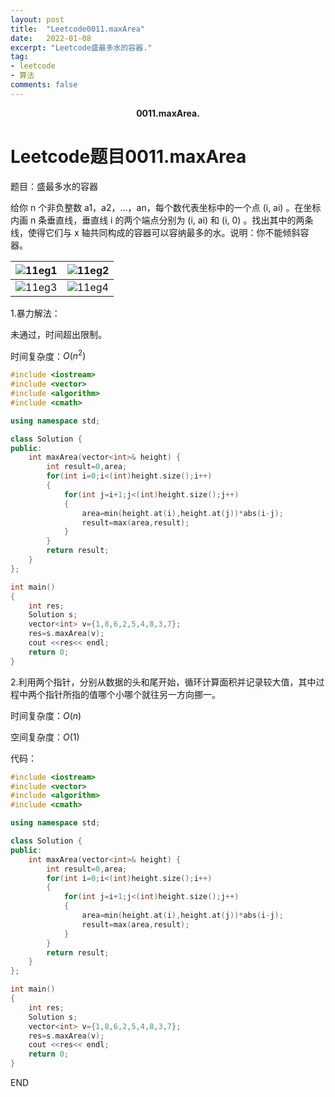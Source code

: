 ```yaml
---
layout: post
title:  "Leetcode0011.maxArea"
date:   2022-01-08
excerpt: "Leetcode盛最多水的容器."
tag:
- leetcode 
- 算法
comments: false
---
```


<center><b>0011.maxArea.</b> </center>

# Leetcode题目0011.maxArea

题目：盛最多水的容器

给你 n 个非负整数 a1，a2，...，an，每个数代表坐标中的一个点 (i, ai) 。在坐标内画 n 条垂直线，垂直线 i 的两个端点分别为 (i, ai) 和 (i, 0) 。找出其中的两条线，使得它们与 x 轴共同构成的容器可以容纳最多的水。说明：你不能倾斜容器。

| ![11eg1](https://gitee.com/llesssssa/imagebed/raw/master/master/202201081347609.png) | ![11eg2](https://gitee.com/llesssssa/imagebed/raw/master/master/202201081347009.png) |
| ------------------------------------------------------------ | ------------------------------------------------------------ |
| ![11eg3](https://gitee.com/llesssssa/imagebed/raw/master/master/202201081347836.png) | ![11eg4](https://gitee.com/llesssssa/imagebed/raw/master/master/202201081348672.png) |

1.暴力解法：

未通过，时间超出限制。

时间复杂度：$O(n^2)$

```c++
#include <iostream>
#include <vector>
#include <algorithm>
#include <cmath>

using namespace std;

class Solution {
public:
    int maxArea(vector<int>& height) {
        int result=0,area;
        for(int i=0;i<(int)height.size();i++)
        {
            for(int j=i+1;j<(int)height.size();j++)
            {
                area=min(height.at(i),height.at(j))*abs(i-j);
                result=max(area,result);
            }
        }
        return result;
    }
};

int main()
{
    int res;
    Solution s;
    vector<int> v={1,8,6,2,5,4,8,3,7};
    res=s.maxArea(v);
    cout <<res<< endl;
    return 0;
}
```

2.利用两个指针，分别从数据的头和尾开始，循环计算面积并记录较大值，其中过程中两个指针所指的值哪个小哪个就往另一方向挪一。

时间复杂度：$O(n)$

空间复杂度：$O(1)$

代码：

```c++
#include <iostream>
#include <vector>
#include <algorithm>
#include <cmath>

using namespace std;

class Solution {
public:
    int maxArea(vector<int>& height) {
        int result=0,area;
        for(int i=0;i<(int)height.size();i++)
        {
            for(int j=i+1;j<(int)height.size();j++)
            {
                area=min(height.at(i),height.at(j))*abs(i-j);
                result=max(area,result);
            }
        }
        return result;
    }
};

int main()
{
    int res;
    Solution s;
    vector<int> v={1,8,6,2,5,4,8,3,7};
    res=s.maxArea(v);
    cout <<res<< endl;
    return 0;
}
```



END